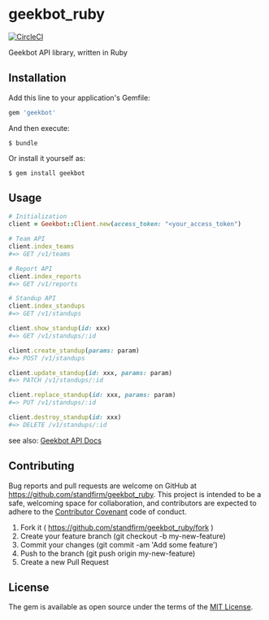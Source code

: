 # geekbot_ruby

[![CircleCI](https://circleci.com/gh/standfirm/geekbot_ruby.svg?style=svg)](https://circleci.com/gh/standfirm/geekbot_ruby)

Geekbot API library, written in Ruby

## Installation

Add this line to your application's Gemfile:

```ruby
gem 'geekbot'
```

And then execute:

```shell
$ bundle
```

Or install it yourself as:

```shell
$ gem install geekbot
```

## Usage

```ruby
# Initialization
client = Geekbot::Client.new(access_token: "<your_access_token")

# Team API
client.index_teams
#=> GET /v1/teams

# Report API
client.index_reports
#=> GET /v1/reports

# Standup API
client.index_standups
#=> GET /v1/standups

client.show_standup(id: xxx)
#=> GET /v1/standups/:id

client.create_standup(params: param)
#=> POST /v1/standups

client.update_standup(id: xxx, params: param)
#=> PATCH /v1/standups/:id

client.replace_standup(id: xxx, params: param)
#=> PUT /v1/standups/:id

client.destroy_standup(id: xxx)
#=> DELETE /v1/standups/:id
```
see also: [Geekbot API Docs](https://geekbot.io/developers)

## Contributing

Bug reports and pull requests are welcome on GitHub at https://github.com/standfirm/geekbot_ruby. This project is intended to be a safe, welcoming space for collaboration, and contributors are expected to adhere to the [Contributor Covenant](http://contributor-covenant.org) code of conduct.

1. Fork it ( https://github.com/standfirm/geekbot_ruby/fork )
1. Create your feature branch (git checkout -b my-new-feature)
1. Commit your changes (git commit -am 'Add some feature')
1. Push to the branch (git push origin my-new-feature)
1. Create a new Pull Request

## License

The gem is available as open source under the terms of the [MIT License](https://opensource.org/licenses/MIT).
